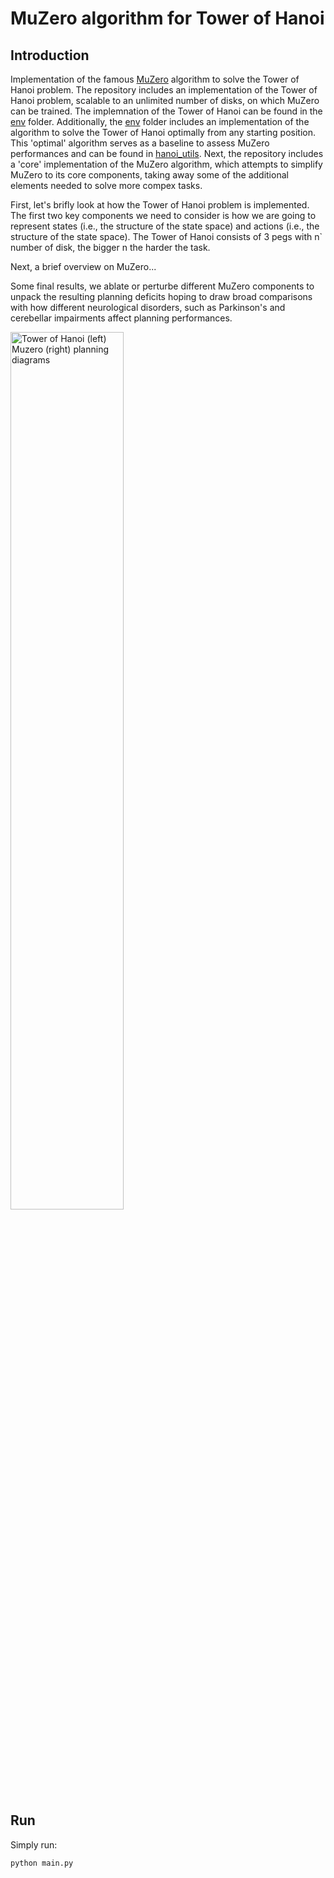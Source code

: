 # MuZero algorithm for Tower of Hanoi
## Introduction
Implementation of the famous [MuZero](https://arxiv.org/abs/1911.08265) algorithm  to solve the Tower of Hanoi problem. The repository includes an implementation of the Tower of Hanoi problem, scalable to an unlimited number of disks, on which MuZero can be trained. The implemnation of the Tower of Hanoi can be found in the [env](env) folder. Additionally, the [env](env) folder includes an implementation of the algorithm to solve the Tower of Hanoi optimally from any starting position. This 'optimal' algorithm serves as a baseline to assess MuZero performances and can be found in [hanoi_utils](env/hanoi_utils.py). Next, the repository includes a 'core' implementation of the MuZero algorithm, which attempts to simplify MuZero to its core components, taking away some of the additional elements needed to solve more compex tasks.

First, let's brifly look at how the Tower of Hanoi problem is implemented. The first two key components we need to consider is how we are going to represent states (i.e., the structure of the state space) and actions (i.e., the structure of the state space). The Tower of Hanoi consists of 3 pegs with n\` number of disk, the bigger n the harder the task.     


Next, a brief overview on MuZero...

Some final results, we ablate or perturbe different MuZero components to unpack the resulting planning deficits hoping to draw broad comparisons with how different neurological disorders, such as Parkinson's and cerebellar impairments affect planning performances.   

<img src="https://github.com/michele1993/Muzero-Cerebellum/blob/master/img/TOH_MuZero.png" alt="Tower of Hanoi (left) Muzero (right) planning diagrams" width="60%" height="60%">

## Run
Simply run:

```python
python main.py
```
